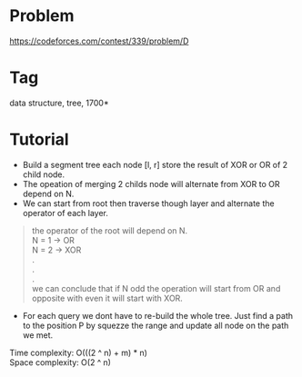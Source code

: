 # Problem
https://codeforces.com/contest/339/problem/D <br>
# Tag
data structure, tree, 1700*<br>
# Tutorial
  - Build a segment tree each node [l, r] store the result of XOR or OR of 2 child node.
  - The opeation of merging 2 childs node will alternate from XOR to OR depend on N.
  - We can start from root then traverse though layer and alternate the operator of each layer. <br>
  > the operator of the root will depend on N. <br>
  > N = 1 -> OR <br>
  > N = 2 -> XOR <br>
  > . <br>
  > . <br>
  > . <br>
  > we can conclude that if N odd the operation will start from OR and opposite with even it will start with XOR. <br>
  - For each query we dont have to re-build the whole tree. Just find a path to the position P by squezze the range and update all node on the path we met.

Time complexity: O(((2 ^ n) + m) * n)<br>
Space complexity: O(2 ^ n)
